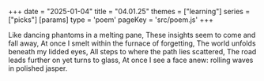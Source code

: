+++
date = "2025-01-04"
title = "04.01.25"
themes = ["learning"]
series = ["picks"]
[params]
  type = 'poem'
  pageKey = 'src/poem.js'
+++

Like dancing phantoms in a melting pane,
These insights seem to come and fall away,
At once I smelt within the furnace of forgetting,
The world unfolds beneath my lidded eyes,
All steps to where the path lies scattered,
The road leads further on yet turns to glass,
At once I see a face anew: rolling waves in polished jasper.

